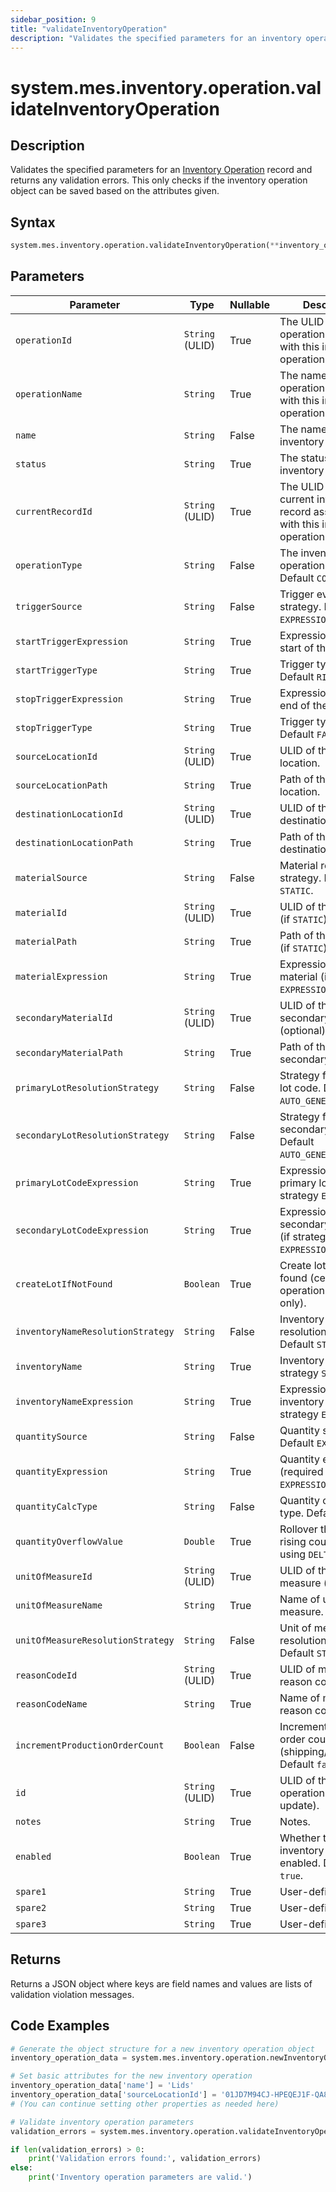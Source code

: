 ```yaml
---
sidebar_position: 9
title: "validateInventoryOperation"
description: "Validates the specified parameters for an inventory operation."
---
```


# system.mes.inventory.operation.validateInventoryOperation

## Description

Validates the specified parameters for an [Inventory Operation](../../data-model/inventory-operation-model/inventory-operation) record and returns any validation errors.
This only checks if the inventory operation object can be saved based on the attributes given.

## Syntax

```python
system.mes.inventory.operation.validateInventoryOperation(**inventory_operation_data)
```

## Parameters

| Parameter                         | Type            | Nullable | Description                                                                                                                      |
|-----------------------------------|-----------------|----------|----------------------------------------------------------------------------------------------------------------------------------|
| `operationId`                     | `String` (ULID) | True     | The ULID of the operation associated with this inventory operation.                                                              |
| `operationName`                   | `String`        | True     | The name of the operation associated with this inventory operation.                                                              |
| `name`                            | `String`        | False    | The name of the inventory operation.                                                                                             |
| `status`                          | `String`        | True     | The status of the inventory operation.                                                                                           |
| `currentRecordId`                 | `String` (ULID) | True     | The ULID of the current inventory lot record associated with this inventory operation.                                           |
| `operationType`                   | `String`        | False    | The inventory operation type. Default `CONSUME`.                                                                                 |
| `triggerSource`                   | `String`        | False    | Trigger evaluation strategy. Default `EXPRESSION`.                                                                               |
| `startTriggerExpression`          | `String`        | True     | Expression to trigger start of the operation.                                                                                    |
| `startTriggerType`                | `String`        | True     | Trigger type for start. Default `RISING_EDGE`.                                                                                   |
| `stopTriggerExpression`           | `String`        | True     | Expression to trigger end of the operation.                                                                                      |
| `stopTriggerType`                 | `String`        | True     | Trigger type for stop. Default `FALLING_EDGE`.                                                                                   |
| `sourceLocationId`                | `String` (ULID) | True     | ULID of the source location.                                                                                                     |
| `sourceLocationPath`              | `String`        | True     | Path of the source location.                                                                                                     |
| `destinationLocationId`           | `String` (ULID) | True     | ULID of the destination location.                                                                                                |
| `destinationLocationPath`         | `String`        | True     | Path of the destination location.                                                                                                |
| `materialSource`                  | `String`        | False    | Material resolution strategy. Default `STATIC`.                                                                                  |
| `materialId`                      | `String` (ULID) | True     | ULID of the material (if `STATIC`).                                                                                              |
| `materialPath`                    | `String`        | True     | Path of the material (if `STATIC`).                                                                                              |
| `materialExpression`              | `String`        | True     | Expression resolving material (if `EXPRESSION`).                                                                                 |
| `secondaryMaterialId`             | `String` (ULID) | True     | ULID of the secondary material (optional).                                                                                       |
| `secondaryMaterialPath`           | `String`        | True     | Path of the secondary material.                                                                                                  |
| `primaryLotResolutionStrategy`    | `String`        | False    | Strategy for primary lot code. Default `AUTO_GENERATE`.                                                                          |
| `secondaryLotResolutionStrategy`  | `String`        | False    | Strategy for secondary lot code. Default `AUTO_GENERATE`.                                                                        |
| `primaryLotCodeExpression`        | `String`        | True     | Expression for primary lot code (if strategy `EXPRESSION`).                                                                      |
| `secondaryLotCodeExpression`      | `String`        | True     | Expression for secondary lot code (if strategy `EXPRESSION`).                                                                    |
| `createLotIfNotFound`             | `Boolean`       | True     | Create lot if not found (certain operation types only).                                                                          |
| `inventoryNameResolutionStrategy` | `String`        | False    | Inventory name resolution strategy. Default `STATIC`.                                                                            |
| `inventoryName`                   | `String`        | True     | Inventory name (if strategy `STATIC`).                                                                                           |
| `inventoryNameExpression`         | `String`        | True     | Expression for inventory name (if strategy `EXPRESSION`).                                                                        |
| `quantitySource`                  | `String`        | False    | Quantity source. Default `EXPRESSION`.                                                                                           |
| `quantityExpression`              | `String`        | True     | Quantity expression (required if source `EXPRESSION`).                                                                           |
| `quantityCalcType`                | `String`        | False    | Quantity calculation type. Default `DELTA`.                                                                                      |
| `quantityOverflowValue`           | `Double`        | True     | Rollover threshold for rising counters when using `DELTA`.                                                                       |
| `unitOfMeasureId`                 | `String` (ULID) | True     | ULID of the unit of measure (if `STATIC`).                                                                                       |
| `unitOfMeasureName`               | `String`        | True     | Name of unit of measure.                                                                                                         |
| `unitOfMeasureResolutionStrategy` | `String`        | False    | Unit of measure resolution strategy. Default `STATIC`.                                                                           |
| `reasonCodeId`                    | `String` (ULID) | True     | ULID of material reason code.                                                                                                    |
| `reasonCodeName`                  | `String`        | True     | Name of material reason code.                                                                                                    |
| `incrementProductionOrderCount`   | `Boolean`       | False    | Increment production order count (shipping/producing). Default `false`.                                                          |
| `id`                              | `String` (ULID) | True     | ULID of the inventory operation (for update).                                                                                    |
| `notes`                           | `String`        | True     | Notes.                                                                                                                           |
| `enabled`                         | `Boolean`       | True     | Whether the inventory operation is enabled. Default `true`.                                                                     |
| `spare1`                          | `String`        | True     | User-defined field.                                                                                                              |
| `spare2`                          | `String`        | True     | User-defined field.                                                                                                              |
| `spare3`                          | `String`        | True     | User-defined field.                                                                                                              |

## Returns

Returns a JSON object where keys are field names and values are lists of validation violation messages.

## Code Examples

```python
# Generate the object structure for a new inventory operation object
inventory_operation_data = system.mes.inventory.operation.newInventoryOperation()

# Set basic attributes for the new inventory operation
inventory_operation_data['name'] = 'Lids'
inventory_operation_data['sourceLocationId'] = '01JD7M94CJ-HPEQEJ1F-QA8EQ6VE'
# (You can continue setting other properties as needed here)

# Validate inventory operation parameters
validation_errors = system.mes.inventory.operation.validateInventoryOperation(**inventory_operation_data)

if len(validation_errors) > 0:
    print('Validation errors found:', validation_errors)
else:
    print('Inventory operation parameters are valid.')
```
